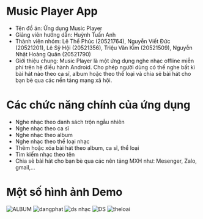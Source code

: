 # Music Player App
- Tên đồ án: Ứng dụng Music Player
- Giảng viên hướng dẫn: Huỳnh Tuấn Anh
- Thành viên nhóm:
    Lê Thế Phúc                 (20521764),
    Nguyễn Viết Đức             (20521201),
    Lê Sỹ Hội                   (20521356),
    Triệu Văn Kim               (20521509),
    Nguyễn Nhật Hoàng Quân      (20521790)   
- Giới thiệu chung: Music Player là một ứng dụng nghe nhạc offline miễn phí trên hệ điều hành Android. Cho phép người dùng có thể nghe bất kì bài hát nào theo ca sĩ,       album hoặc theo thể loại và chia sẻ bài hát cho bạn bè qua các nền tảng mạng xã hội.
  </a>
#  Các chức năng chính của ứng dụng
  - Nghe nhạc theo danh sách trộn ngẫu nhiên
  - Nghe nhạc theo ca sĩ
  - Nghe nhạc theo album
  - Nghe nhạc theo thể loại nhạc
  - Thêm hoặc xóa bài hát theo album, ca sĩ, thể loại
  - Tìm kiếm nhạc theo tên
  - Chia sẻ bài hát cho bạn bè qua các nên tảng MXH như: Mesenger, Zalo, gmail,...
  </a>
  
# Một số hình ảnh Demo 
  

![ALBUM](https://user-images.githubusercontent.com/91202778/173234867-cff447ba-668d-4a7b-907e-7f62e394c5f1.png)
![dangphat](https://user-images.githubusercontent.com/91202778/173234884-1f5b00fe-78da-4c37-8900-b8f1d746355f.png)
![ds nhạc](https://user-images.githubusercontent.com/91202778/173234927-fa6ce4ba-004f-45f5-9e79-0a172ce8ae59.png)
![DS](https://user-images.githubusercontent.com/91202778/173234936-40075f8a-c014-4d09-bef5-544d73a8327e.png)
![theloai](https://user-images.githubusercontent.com/91202778/173234944-c39f21d5-24c7-4251-803c-8016d83e80de.png)
  </a>
